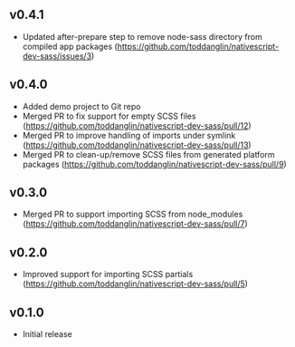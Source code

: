 ## v0.4.1

- Updated after-prepare step to remove node-sass directory from compiled app packages (https://github.com/toddanglin/nativescript-dev-sass/issues/3)

## v0.4.0

- Added demo project to Git repo
- Merged PR to fix support for empty SCSS files (https://github.com/toddanglin/nativescript-dev-sass/pull/12)
- Merged PR to improve handling of imports under symlink (https://github.com/toddanglin/nativescript-dev-sass/pull/13)
- Merged PR to clean-up/remove SCSS files from generated platform packages (https://github.com/toddanglin/nativescript-dev-sass/pull/9)

## v0.3.0

- Merged PR to support importing SCSS from node_modules (https://github.com/toddanglin/nativescript-dev-sass/pull/7)

## v0.2.0

- Improved support for importing SCSS partials (https://github.com/toddanglin/nativescript-dev-sass/pull/5)

## v0.1.0

- Initial release